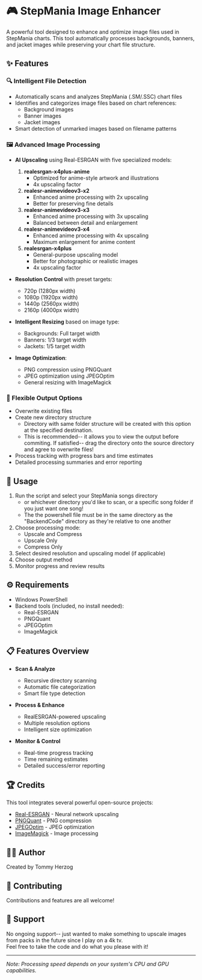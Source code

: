 # 🎮 StepMania Image Enhancer

A powerful tool designed to enhance and optimize image files used in StepMania charts. This tool automatically processes backgrounds, banners, and jacket images while preserving your chart file structure.

## ✨ Features

### 🔍 Intelligent File Detection
- Automatically scans and analyzes StepMania (.SM/.SSC) chart files
- Identifies and categorizes image files based on chart references:
  - Background images
  - Banner images 
  - Jacket images
- Smart detection of unmarked images based on filename patterns

### 🖼️ Advanced Image Processing
- **AI Upscaling** using Real-ESRGAN with five specialized models:
  1. **realesrgan-x4plus-anime**
     - Optimized for anime-style artwork and illustrations
     - 4x upscaling factor
  2. **realesr-animevideov3-x2**
     - Enhanced anime processing with 2x upscaling
     - Better for preserving fine details
  3. **realesr-animevideov3-x3**
     - Enhanced anime processing with 3x upscaling
     - Balanced between detail and enlargement
  4. **realesr-animevideov3-x4**
     - Enhanced anime processing with 4x upscaling
     - Maximum enlargement for anime content
  5. **realesrgan-x4plus**
     - General-purpose upscaling model
     - Better for photographic or realistic images
     - 4x upscaling factor

- **Resolution Control** with preset targets:
  - 720p (1280px width)
  - 1080p (1920px width) 
  - 1440p (2560px width)
  - 2160p (4000px width)

- **Intelligent Resizing** based on image type:
  - Backgrounds: Full target width
  - Banners: 1/3 target width
  - Jackets: 1/5 target width

- **Image Optimization**:
  - PNG compression using PNGQuant
  - JPEG optimization using JPEGOptim
  - General resizing with ImageMagick

### 💾 Flexible Output Options
- Overwrite existing files
- Create new directory structure
    - Directory with same folder structure will be created with this option at the specified destination.
    - This is recommended-- it allows you to view the output before commiting.  If satisfied-- drag the directory
      onto the source directory and agree to overwrite files!
- Process tracking with progress bars and time estimates
- Detailed processing summaries and error reporting

## 🚀 Usage

1. Run the script and select your StepMania songs directory
   - or whichever directory you'd like to scan, or a specific song folder if you just want one song!
   - The the powershell file must be in the same directory as the "BackendCode" directory as they're relative to one another
2. Choose processing mode:
   - Upscale and Compress
   - Upscale Only
   - Compress Only
3. Select desired resolution and upscaling model (if applicable)
4. Choose output method
5. Monitor progress and review results

## ⚙️ Requirements

- Windows PowerShell
- Backend tools (included, no install needed):
  - Real-ESRGAN
  - PNGQuant
  - JPEGOptim
  - ImageMagick

## 📋 Features Overview

- **Scan & Analyze**
  - Recursive directory scanning
  - Automatic file categorization
  - Smart file type detection

- **Process & Enhance**
  - RealESRGAN-powered upscaling
  - Multiple resolution options
  - Intelligent size optimization

- **Monitor & Control**
  - Real-time progress tracking
  - Time remaining estimates
  - Detailed success/error reporting


## 🏆 Credits

This tool integrates several powerful open-source projects:

- [Real-ESRGAN](https://github.com/xinntao/Real-ESRGAN) - Neural network upscaling
- [PNGQuant](https://pngquant.org/) - PNG compression
- [JPEGOptim](https://github.com/tjko/jpegoptim) - JPEG optimization
- [ImageMagick](https://imagemagick.org/) - Image processing

## 👨‍💻 Author

Created by Tommy Herzog

## 🤝 Contributing

Contributions and features are all welcome!

## 💬 Support

No ongoing support-- just wanted to make something to upscale images from packs in the future since I play on a 4k tv.  
Feel free to take the code and do what you please with it!

---

*Note: Processing speed depends on your system's CPU and GPU capabilities.*
